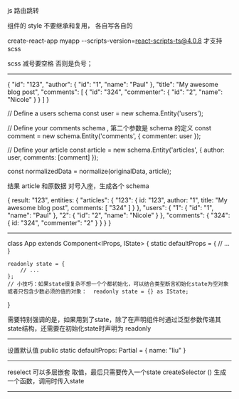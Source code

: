 js 路由跳转

组件的 style 不要继承和复用， 各自写各自的

create-react-app myapp --scripts-version=react-scripts-ts@4.0.8 才支持scss

scss 减号要空格 否则是负号；


***********************************************
{
  "id": "123",
  "author": {
    "id": "1",
    "name": "Paul"
  },
  "title": "My awesome blog post",
  "comments": [
    {
      "id": "324",
      "commenter": {
        "id": "2",
        "name": "Nicole"
      }
    }
  ]
}

// Define a users schema
const user = new schema.Entity('users');

// Define your comments schema , 第二个参数是 schema 的定义
const comment = new schema.Entity('comments', {
  commenter: user
});

// Define your article
const article = new schema.Entity('articles', {
  author: user,
  comments: [comment]
});

const normalizedData = normalize(originalData, article);

结果 article 和原数据 对号入座，生成各个 schema

{
  result: "123",
  entities: {
    "articles": {
      "123": {
        id: "123",
        author: "1",
        title: "My awesome blog post",
        comments: [ "324" ]
      }
    },
    "users": {
      "1": { "id": "1", "name": "Paul" },
      "2": { "id": "2", "name": "Nicole" }
    },
    "comments": {
      "324": { id: "324", "commenter": "2" }
    }
  }
}
***********************************************************
class App extends Component<IProps, IState> {
    static defaultProps = {
        // ...
    }
    
    readonly state = {
        // ...
    }; 
    // 小技巧：如果state很复杂不想一个个都初始化，可以结合类型断言初始化state为空对象或者只包含少数必须的值的对象：  readonly state = {} as IState;
}

需要特别强调的是，如果用到了state，除了在声明组件时通过泛型参数传递其state结构，还需要在初始化state时声明为 readonly

***************************
设置默认值
public static defaultProps: Partial<Persion> = {
  name: "liu"
}
******************
 reselect   可以多层嵌套 取值，最后只需要传入一个state
  createSelector () 生成一个函数，调用时传入state
********************************************